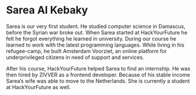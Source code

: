 # Sarea Al Kebaky  
Sarea is our very first student. He studied computer science in Damascus, before the Syrian war broke out. When Sarea started at HackYourFuture he felt he forgot everything he learned in university. During our course he learned to work with the latest programming languages. While living in his refugee-camp, he built Amsterdam Voorziet, an online platform for underprivileged citizens in need of support and services.   

After his course, HackYourFuture helped Sarea to find an internship. He was then hired by ZIVVER as a frontend developer. Because of his stable income Sarea’s wife was able to move to the Netherlands. She is currently a student at HackYourFuture as well.
